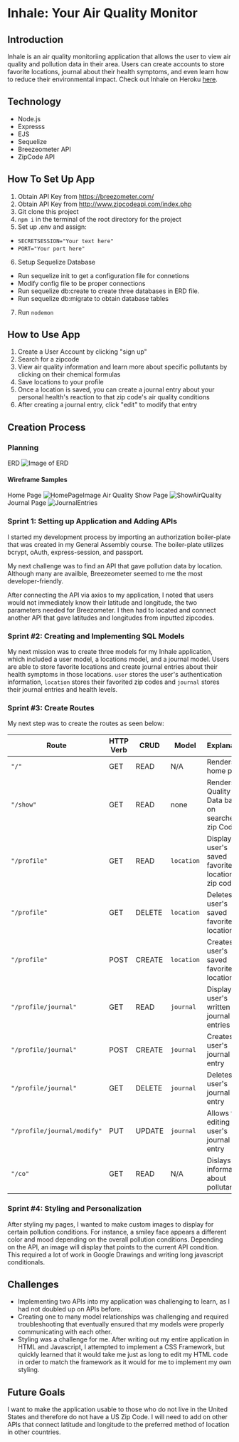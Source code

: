 # Inhale: Your Air Quality Monitor

## Introduction 

Inhale is an air quality monitoriing application that allows the user to view air quality and pollution data in their area. Users can create accounts to store favorite locations, journal about their health symptoms, and even learn how to reduce their environmental impact. 
Check out Inhale on Heroku [here](https://inhale-air.herokuapp.com).

## Technology

- Node.js
- Expresss
- EJS
- Sequelize
- Breezeometer API
- ZipCode API

## How To Set Up App
1. Obtain API Key from https://breezometer.com/
2. Obtain API Key from http://www.zipcodeapi.com/index.php
3. Git clone this project
4. `npm i` in the terminal of the root directory for the project
5. Set up .env and assign:
- `SECRETSESSION="Your text here"`
- `PORT="Your port here"`
6. Setup Sequelize Database
- Run sequelize init to get a configuration file for connetions
- Modify config file to be proper connections
- Run sequelize db:create to create three databases in ERD file.
- Run sequelize db:migrate to obtain database tables
7. Run `nodemon`

## How to Use App
1. Create a User Account by clicking "sign up"
2. Search for a zipcode
3. View air quality information and learn more about specific pollutants by clicking on their chemical formulas
4. Save locations to your profile
5. Once a location is saved, you can create a journal entry about your personal health's reaction to that zip code's air quality conditions
6. After creating a journal entry, click "edit" to modify that entry

## Creation Process

### Planning
ERD
![Image of ERD](https://i.imgur.com/xbTz1Pv.png)

#### Wireframe Samples
Home Page
![HomePageImage](https://i.imgur.com/eYg8BNp.png)
Air Quality Show Page
![ShowAirQuality](https://i.imgur.com/dcwjuE6.png)
Journal Page
![JournalEntries](https://i.imgur.com/NyeAGXI.png)

### Sprint 1: Setting up Application and Adding APIs

I started my development process by importing an authorization boiler-plate that was created in my General Assembly course. The boiler-plate utilizes bcrypt, oAuth, express-session, and passport.

My next challenge was to find an API that gave pollution data by location. Although many are availble, Breezeometer seemed to me the most developer-friendly.

After connecting the API via axios to my application, I noted that users would not immediately know their latitude and longitude, the two parameters needed for Breezometer. I then had to located and connect another API that gave latitudes and longitudes from inputted zipcodes.

### Sprint #2: Creating and Implementing SQL Models

My next mission was to create three models for my Inhale application, which included a user model, a locations model, and a journal model. Users are able to store favorite locations and create journal entries about their health symptoms in those locations. `user` stores the user's authentication information, `location` stores their favorited zip codes and `journal` stores their journal entries and health levels.

### Sprint #3: Create Routes

My next step was to create the routes as seen below:

| Route | HTTP Verb | CRUD | Model | Explanation
| ------------- | ------------- | ------------- | ------------- | ------------- |
| `"/"` | GET  | READ | N/A | Renders home page
|`"/show"`  | GET  | READ | none | Renders Air Quality Data based on searched zip Code
|`"/profile"` | GET | READ | `location` | Displays user's saved favorite locations by zip code
|`"/profile"` | GET | DELETE | `location` | Deletes user's saved favorite location
|`"/profile"` | POST | CREATE | `location` | Creates user's saved favorite location
|`"/profile/journal"` | GET | READ | `journal` | Displays user's written journal entries
|`"/profile/journal"` | POST | CREATE | `journal` | Creates user's journal entry
|`"/profile/journal"` | GET | DELETE | `journal` | Deletes user's journal entry
|`"/profile/journal/modify"` | PUT | UPDATE | `journal` | Allows for editing of user's journal entry
|`"/co"` | GET | READ | N/A | Dislays information about pollutant

### Sprint #4: Styling and Personalization
After styling my pages, I wanted to make custom images to display for certain pollution conditions. For instance, a smiley face appears a different color and mood depending on the overall pollution conditions. Depending on the API, an image will display that points to the current API condition. This required a lot of work in Google Drawings and writing long javascript conditionals.

## Challenges
- Implementing two APIs into my application was challenging to learn, as I had not doubled up on APIs before.
- Creating one to many model relationships was challenging and required troubleshooting that eventually ensured that my models were properly communicating with each other.
- Styling was a challenge for me. After writing out my entire application in HTML and Javascript, I attempted to implement a CSS Framework, but quickly learned that it would take me just as long to edit my HTML code in order to match the framework as it would for me to implement my own styling.

## Future Goals
I want to make the application usable to those who do not live in the United States and therefore do not have a US Zip Code. I will need to add on other APIs that connect latitude and longitude to the preferred method of location in other countries.


